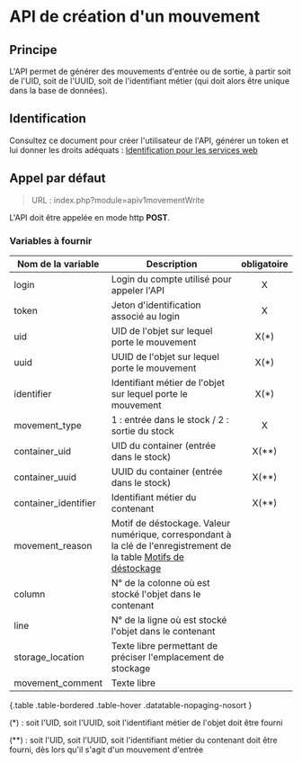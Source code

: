 # API de création d'un mouvement

## Principe

L'API permet de générer des mouvements d'entrée ou de sortie, à partir soit de l'UID, soit de l'UUID, soit de l'identifiant métier (qui doit alors être unique dans la base de données).

## Identification

Consultez ce document pour créer l'utilisateur de l'API, générer un token et lui donner les droits adéquats : [Identification pour les services web](index.php?module=swidentification_fr)

## Appel par défaut

> URL : index.php?module=apiv1movementWrite

L'API doit être appelée en mode http **POST**.

### Variables à fournir

| Nom de la variable | Description  | obligatoire |
|--|--| :---: |
| login | Login du compte utilisé pour appeler l'API | X |
| token | Jeton d'identification associé au login | X |
| uid | UID de l'objet sur lequel porte le mouvement | X(*) |
| uuid | UUID de l'objet sur lequel porte le mouvement | X(*) |
| identifier | Identifiant métier de l'objet sur lequel porte le mouvement | X(*) |
| movement_type | 1 : entrée dans le stock / 2 : sortie du stock | X |
| container_uid | UID du container (entrée dans le stock) | X(**) |
| container_uuid | UUID du container (entrée dans le stock) | X(**) |
| container_identifier | Identifiant métier du contenant | X(**) |
| movement_reason | Motif de déstockage. Valeur numérique, correspondant à la clé de l'enregistrement de la table [Motifs de déstockage](index.php?module=movementReasonList) | |
| column | N° de la colonne où est stocké l'objet dans le contenant | |
| line | N° de la ligne où est stocké l'objet dans le contenant | |
| storage_location | Texte libre permettant de préciser l'emplacement de stockage | |
| movement_comment | Texte libre | |


{.table .table-bordered .table-hover .datatable-nopaging-nosort }

(*) : soit l'UID, soit l'UUID, soit l'identifiant métier de l'objet doit être fourni

(**) : soit l'UID, soit l'UUID, soit l'identifiant métier du contenant doit être fourni, dès lors qu'il s'agit d'un mouvement d'entrée
